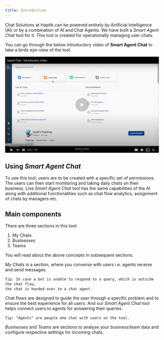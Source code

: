 ```yaml
---
title: Introduction
---
```


Chat Solutions at Haptik can be powered entirely by Artificial Intelligence (AI) or by a combination of AI and Chat Agents. We have built a *Smart Agent Chat* tool for it. This tool is created for operationally managing user chats.

You can go through the below introductory video of **Smart Agent Chat** to take a birds eye-view of the tool.

[![Menu](assets/SACVideo.png)](https://youtu.be/B4WJSLETlvI)

## Using *Smart Agent Chat*

To use this tool, users are to be created with a specific set of permissions. The users can then start monitoring and taking daily chats on their business. Live *Smart Agent Chat* tool has the same capabilities of the AI along with additional functionalities such as chat flow analytics, assignment of chats by managers etc.

## Main components

There are three sections in this tool: 

1. My Chats
2. Businesses
3. Teams

You will read about the above concepts in subsequent sections.

*My Chats* is a section, where you converse with users i.e. agents receive and send messages. 

    Tip: In case a bot is unable to respond to a query, which is outside the chat flow, 
    the chat is handed over to a chat agent. 

Chat flows are designed to guide the user through a specific problem and to ensure the best experience for all users. And our *Smart Agent Chat* tool helps connect users to agents for answering their queries. 

    Tip: "Agents" are people who chat with users on the tool.

*Businesses* and *Teams* are sections to analyse your business/team data and configure respective settings for incoming chats. 

